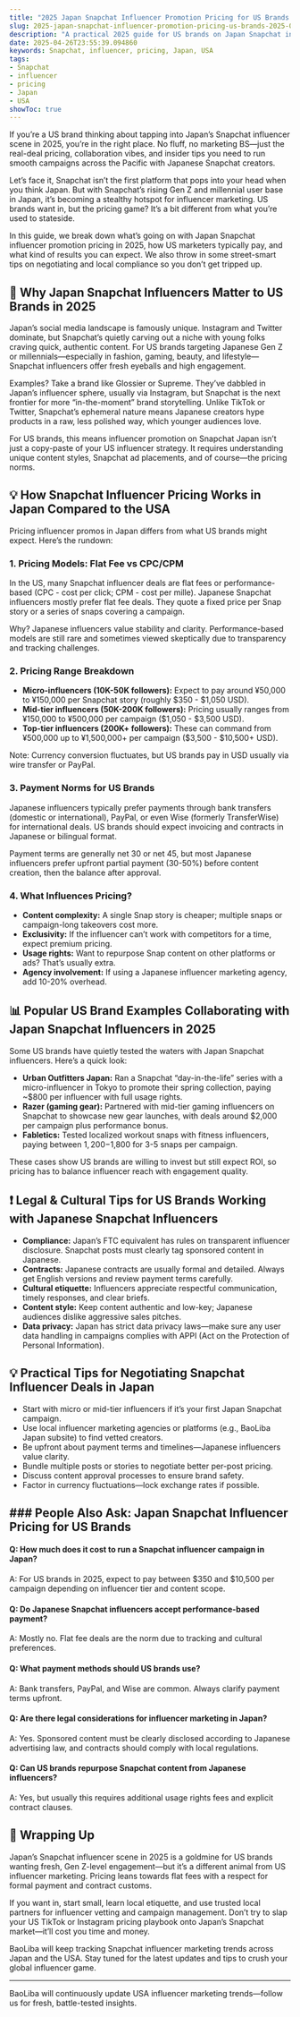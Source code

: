 ```yaml
---
title: "2025 Japan Snapchat Influencer Promotion Pricing for US Brands: A No-BS Guide"
slug: 2025-japan-snapchat-influencer-promotion-pricing-us-brands-2025-04-26
description: "A practical 2025 guide for US brands on Japan Snapchat influencer promotion pricing, covering real-world costs, payment norms, and collaboration tips for effective cross-border campaigns."
date: 2025-04-26T23:55:39.094860
keywords: Snapchat, influencer, pricing, Japan, USA
tags:
- Snapchat
- influencer
- pricing
- Japan
- USA
showToc: true
---
```


If you’re a US brand thinking about tapping into Japan’s Snapchat influencer scene in 2025, you’re in the right place. No fluff, no marketing BS—just the real-deal pricing, collaboration vibes, and insider tips you need to run smooth campaigns across the Pacific with Japanese Snapchat creators.

Let’s face it, Snapchat isn’t the first platform that pops into your head when you think Japan. But with Snapchat’s rising Gen Z and millennial user base in Japan, it’s becoming a stealthy hotspot for influencer marketing. US brands want in, but the pricing game? It’s a bit different from what you’re used to stateside.

In this guide, we break down what’s going on with Japan Snapchat influencer promotion pricing in 2025, how US marketers typically pay, and what kind of results you can expect. We also throw in some street-smart tips on negotiating and local compliance so you don’t get tripped up.

## 📢 Why Japan Snapchat Influencers Matter to US Brands in 2025

Japan’s social media landscape is famously unique. Instagram and Twitter dominate, but Snapchat’s quietly carving out a niche with young folks craving quick, authentic content. For US brands targeting Japanese Gen Z or millennials—especially in fashion, gaming, beauty, and lifestyle—Snapchat influencers offer fresh eyeballs and high engagement.

Examples? Take a brand like Glossier or Supreme. They’ve dabbled in Japan’s influencer sphere, usually via Instagram, but Snapchat is the next frontier for more “in-the-moment” brand storytelling. Unlike TikTok or Twitter, Snapchat’s ephemeral nature means Japanese creators hype products in a raw, less polished way, which younger audiences love.

For US brands, this means influencer promotion on Snapchat Japan isn’t just a copy-paste of your US influencer strategy. It requires understanding unique content styles, Snapchat ad placements, and of course—the pricing norms.

## 💡 How Snapchat Influencer Pricing Works in Japan Compared to the USA

Pricing influencer promos in Japan differs from what US brands might expect. Here’s the rundown:

### 1. Pricing Models: Flat Fee vs CPC/CPM

In the US, many Snapchat influencer deals are flat fees or performance-based (CPC - cost per click; CPM - cost per mille). Japanese Snapchat influencers mostly prefer flat fee deals. They quote a fixed price per Snap story or a series of snaps covering a campaign.

Why? Japanese influencers value stability and clarity. Performance-based models are still rare and sometimes viewed skeptically due to transparency and tracking challenges.

### 2. Pricing Range Breakdown

- **Micro-influencers (10K-50K followers):** Expect to pay around ¥50,000 to ¥150,000 per Snapchat story (roughly $350 - $1,050 USD).  
- **Mid-tier influencers (50K-200K followers):** Pricing usually ranges from ¥150,000 to ¥500,000 per campaign ($1,050 - $3,500 USD).  
- **Top-tier influencers (200K+ followers):** These can command from ¥500,000 up to ¥1,500,000+ per campaign ($3,500 - $10,500+ USD).

Note: Currency conversion fluctuates, but US brands pay in USD usually via wire transfer or PayPal.

### 3. Payment Norms for US Brands

Japanese influencers typically prefer payments through bank transfers (domestic or international), PayPal, or even Wise (formerly TransferWise) for international deals. US brands should expect invoicing and contracts in Japanese or bilingual format.

Payment terms are generally net 30 or net 45, but most Japanese influencers prefer upfront partial payment (30-50%) before content creation, then the balance after approval.

### 4. What Influences Pricing?

- **Content complexity:** A single Snap story is cheaper; multiple snaps or campaign-long takeovers cost more.  
- **Exclusivity:** If the influencer can’t work with competitors for a time, expect premium pricing.  
- **Usage rights:** Want to repurpose Snap content on other platforms or ads? That’s usually extra.  
- **Agency involvement:** If using a Japanese influencer marketing agency, add 10-20% overhead.

## 📊 Popular US Brand Examples Collaborating with Japan Snapchat Influencers in 2025

Some US brands have quietly tested the waters with Japan Snapchat influencers. Here’s a quick look:

- **Urban Outfitters Japan:** Ran a Snapchat “day-in-the-life” series with a micro-influencer in Tokyo to promote their spring collection, paying ~$800 per influencer with full usage rights.  
- **Razer (gaming gear):** Partnered with mid-tier gaming influencers on Snapchat to showcase new gear launches, with deals around $2,000 per campaign plus performance bonus.  
- **Fabletics:** Tested localized workout snaps with fitness influencers, paying between $1,200-$1,800 for 3-5 snaps per campaign.

These cases show US brands are willing to invest but still expect ROI, so pricing has to balance influencer reach with engagement quality.

## ❗ Legal & Cultural Tips for US Brands Working with Japanese Snapchat Influencers

- **Compliance:** Japan’s FTC equivalent has rules on transparent influencer disclosure. Snapchat posts must clearly tag sponsored content in Japanese.  
- **Contracts:** Japanese contracts are usually formal and detailed. Always get English versions and review payment terms carefully.  
- **Cultural etiquette:** Influencers appreciate respectful communication, timely responses, and clear briefs.  
- **Content style:** Keep content authentic and low-key; Japanese audiences dislike aggressive sales pitches.  
- **Data privacy:** Japan has strict data privacy laws—make sure any user data handling in campaigns complies with APPI (Act on the Protection of Personal Information).

## 💡 Practical Tips for Negotiating Snapchat Influencer Deals in Japan

- Start with micro or mid-tier influencers if it’s your first Japan Snapchat campaign.  
- Use local influencer marketing agencies or platforms (e.g., BaoLiba Japan subsite) to find vetted creators.  
- Be upfront about payment terms and timelines—Japanese influencers value clarity.  
- Bundle multiple posts or stories to negotiate better per-post pricing.  
- Discuss content approval processes to ensure brand safety.  
- Factor in currency fluctuations—lock exchange rates if possible.

## ### People Also Ask: Japan Snapchat Influencer Pricing for US Brands

#### Q: How much does it cost to run a Snapchat influencer campaign in Japan?  
A: For US brands in 2025, expect to pay between $350 and $10,500 per campaign depending on influencer tier and content scope.

#### Q: Do Japanese Snapchat influencers accept performance-based payment?  
A: Mostly no. Flat fee deals are the norm due to tracking and cultural preferences.

#### Q: What payment methods should US brands use?  
A: Bank transfers, PayPal, and Wise are common. Always clarify payment terms upfront.

#### Q: Are there legal considerations for influencer marketing in Japan?  
A: Yes. Sponsored content must be clearly disclosed according to Japanese advertising law, and contracts should comply with local regulations.

#### Q: Can US brands repurpose Snapchat content from Japanese influencers?  
A: Yes, but usually this requires additional usage rights fees and explicit contract clauses.

## 📢 Wrapping Up

Japan’s Snapchat influencer scene in 2025 is a goldmine for US brands wanting fresh, Gen Z-level engagement—but it’s a different animal from US influencer marketing. Pricing leans towards flat fees with a respect for formal payment and contract customs.

If you want in, start small, learn local etiquette, and use trusted local partners for influencer vetting and campaign management. Don’t try to slap your US TikTok or Instagram pricing playbook onto Japan’s Snapchat market—it’ll cost you time and money.

BaoLiba will keep tracking Snapchat influencer marketing trends across Japan and the USA. Stay tuned for the latest updates and tips to crush your global influencer game.

---

BaoLiba will continuously update USA influencer marketing trends—follow us for fresh, battle-tested insights.